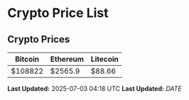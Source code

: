 # Crypto Price List

## Crypto Prices
| Bitcoin | Ethereum | Litecoin |
| ------- | -------- | -------- |
| $108822 | $2565.9 | $88.66 |
**Last Updated:** 2025-07-03 04:18 UTC
**Last Updated:** $DATE$
